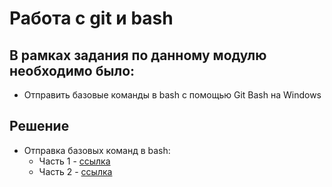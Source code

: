 # Работа с git и bash

## В рамках задания по данному модулю необходимо было:
* Отправить базовые команды в bash с помощью Git Bash на Windows

## Решение
* Отправка базовых команд в bash:
  * Часть 1 - [ссылка](https://github.com/golyakovn3/git_bash/blob/main/bash1.txt)
  * Часть 2 - [ссылка](https://github.com/golyakovn3/git_bash/blob/main/bash2.txt)

